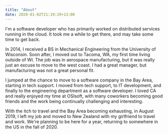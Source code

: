 ```yaml
---
title: "About"
date: 2020-01-02T21:19:29+13:00
---
```


I'm a software developer who has primarily worked on distributed services running in the cloud. It took me a while to get there, and may take some time to get back.

In 2014, I received a BS in Mechanical Engineering from the University of Wisconsin. Soon after, I moved out to Tacoma, WA, my first time living outside of WI.  The job was in aerospace manufacturing, but it was really just an excuse to move to the west coast. I had a great manager, but manufacturing was not a great personal fit.

I jumped at the chance to move to a software company in the Bay Area, starting in tech support. I moved from tech support, to IT development, and finally to the engineering department as a software developer. I loved CA and really enjoyed my time at OSIsoft, with many coworkers becoming good friends and the work being continually challenging and interesting.

With the itch to travel and the Bay Area becoming exhausting, in August 2019, I left my job and moved to New Zealand with my girlfriend to travel and work. We're planning to be here for a year, returning to somewhere in the US in the fall of 2020.